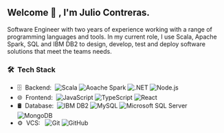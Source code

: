 <h2> Welcome 👋 , I'm Julio Contreras.</h2>

Software Engineer with two years of experience working with a range of programming languages and tools. In my current role, I use Scala, Apache Spark, SQL and IBM DB2 to design, develop, test and deploy software solutions that meet the teams needs.

<h3> 🛠 &nbsp;Tech Stack</h3>

- 🗄 &nbsp;Backend:&nbsp;
  ![Scala](https://img.shields.io/static/v1?style=for-the-badge&message=Scala&color=DE3423&logo=Scala&logoColor=380D09&label=)
  ![Aoache Spark](https://img.shields.io/static/v1?style=for-the-badge&message=Spark&color=E4682A&logo=Apache+Spark&logoColor=303030&label=)
  ![.NET](https://img.shields.io/static/v1?style=for-the-badge&message=.NET&color=512BD4&logo=.NET&logoColor=FFFFFF&label=)
  ![Node.js](https://img.shields.io/static/v1?style=for-the-badge&message=Node.js&color=339933&logo=Node.js&logoColor=FFFFFF&label=)
- 🌐 &nbsp;Frontend:&nbsp;
  ![JavaScript](https://img.shields.io/static/v1?style=for-the-badge&message=JavaScript&color=222222&logo=JavaScript&logoColor=F7DF1E&label=)
  ![TypeScript](https://img.shields.io/static/v1?style=for-the-badge&message=TypeScript&color=ffffff&logo=TypeScript&logoColor=007acc&label=)
  ![React](https://img.shields.io/static/v1?style=for-the-badge&message=React&color=222222&logo=React&logoColor=61DAFB&label=)
- 🛢 &nbsp;Database:&nbsp;
  ![IBM DB2](https://img.shields.io/static/v1?style=for-the-badge&message=IBM+DB2&color=0043ce&logo=IBM&logoColor=FFFFFF&label=)
  ![MySQL](https://img.shields.io/static/v1?style=for-the-badge&message=MySQL&color=4479A1&logo=MySQL&logoColor=FFFFFF&label=)
  ![Microsoft SQL Server](https://img.shields.io/static/v1?style=for-the-badge&message=Microsoft+SQL+Server&color=CC2927&logo=Microsoft+SQL+Server&logoColor=FFFFFF&label=)
  ![MongoDB](https://img.shields.io/static/v1?style=for-the-badge&message=MongoDB&color=47A248&logo=MongoDB&logoColor=FFFFFF&label=)
- ⚙️ &nbsp;VCS: &nbsp;
  ![Git](https://img.shields.io/static/v1?style=for-the-badge&message=Git&color=F05032&logo=Git&logoColor=FFFFFF&label=)
  ![GitHub](https://img.shields.io/static/v1?style=for-the-badge&message=GitHub&color=181717&logo=GitHub&logoColor=FFFFFF&label=)
